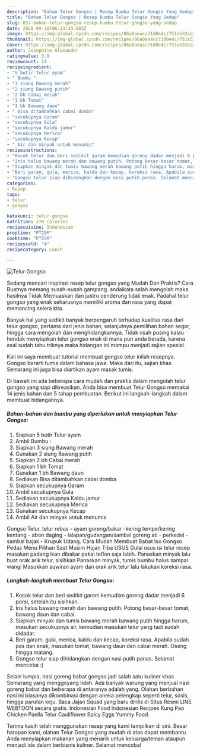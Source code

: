 ```yaml
---
description: "Bahan Telur Gongso | Resep Bumbu Telur Gongso Yang Sedap"
title: "Bahan Telur Gongso | Resep Bumbu Telur Gongso Yang Sedap"
slug: 857-bahan-telur-gongso-resep-bumbu-telur-gongso-yang-sedap
date: 2020-09-18T06:13:33.683Z
image: https://img-global.cpcdn.com/recipes/86a0aeacc71d0e4c/751x532cq70/telur-gongso-foto-resep-utama.jpg
thumbnail: https://img-global.cpcdn.com/recipes/86a0aeacc71d0e4c/751x532cq70/telur-gongso-foto-resep-utama.jpg
cover: https://img-global.cpcdn.com/recipes/86a0aeacc71d0e4c/751x532cq70/telur-gongso-foto-resep-utama.jpg
author: Josephine Alexander
ratingvalue: 3.9
reviewcount: 11
recipeingredient:
- "5 butir Telur ayam"
- " Bumbu "
- "3 siung Bawang merah"
- "2 siung Bawang putih"
- "2 bh Cabai merah"
- "1 bh Tomat"
- "1 bh Bawang daun"
- " Bisa ditambahkan cabai domba"
- "secukupnya Garam"
- "secukupnya Gula"
- "secukupnya Kaldu jamur"
- "secukupnya Merica"
- "secukupnya Kecap"
- " Air dan minyak untuk menumis"
recipeinstructions:
- "Kocok telur dan beri sedikit garam kemudian goreng dadar menjadi 6 porsi, setelah itu sisihkan."
- "Iris halus bawang merah dan bawang putih. Potong besar-besar tomat, bawang daun dan cabai."
- "Siapkan minyak dan tumis bawang merah bawang putih hingga harum, masukan secukupnya air, kemudian masukan telur yang tadi sudah didadar."
- "Beri garam, gula, merica, kaldu dan kecap, koreksi rasa. Apabila sudah pas dan enak, masukan tomat, bawang daun dan cabai merah. Oseng hingga matang."
- "Gongso telur siap dihidangkan dengan nasi putih panas. Selamat mencoba :)"
categories:
- Resep
tags:
- telur
- gongso

katakunci: telur gongso 
nutrition: 270 calories
recipecuisine: Indonesian
preptime: "PT15M"
cooktime: "PT55M"
recipeyield: "4"
recipecategory: Lunch

---
```



![Telur Gongso](https://img-global.cpcdn.com/recipes/86a0aeacc71d0e4c/751x532cq70/telur-gongso-foto-resep-utama.jpg)

Sedang mencari inspirasi resep telur gongso yang Mudah Dan Praktis? Cara Buatnya memang susah-susah gampang. andaikata salah mengolah maka hasilnya Tidak Memuaskan dan justru cenderung tidak enak. Padahal telur gongso yang enak seharusnya memiliki aroma dan rasa yang dapat memancing selera kita.

Banyak hal yang sedikit banyak berpengaruh terhadap kualitas rasa dari telur gongso, pertama dari jenis bahan, selanjutnya pemilihan bahan segar, hingga cara mengolah dan menghidangkannya. Tidak usah pusing kalau hendak menyiapkan telur gongso enak di mana pun anda berada, karena asal sudah tahu triknya maka hidangan ini mampu menjadi sajian spesial.

Kali ini saya membuat tutorial membuat gongso telur inilah resepnya. Gongso berarti tumis dalam bahasa jawa. Maka dari itu, sajian khas Semarang ini juga bisa diartikan ayam masak tumis.


Di bawah ini ada beberapa cara mudah dan praktis dalam mengolah telur gongso yang siap dikreasikan. Anda bisa membuat Telur Gongso memakai 14 jenis bahan dan 5 tahap pembuatan. Berikut ini langkah-langkah dalam membuat hidangannya.

<!--inarticleads1-->

##### Bahan-bahan dan bumbu yang diperlukan untuk menyiapkan Telur Gongso:

1. Siapkan 5 butir Telur ayam
1. Ambil  Bumbu :
1. Siapkan 3 siung Bawang merah
1. Gunakan 2 siung Bawang putih
1. Siapkan 2 bh Cabai merah
1. Siapkan 1 bh Tomat
1. Gunakan 1 bh Bawang daun
1. Sediakan  Bisa ditambahkan cabai domba
1. Siapkan secukupnya Garam
1. Ambil secukupnya Gula
1. Sediakan secukupnya Kaldu jamur
1. Sediakan secukupnya Merica
1. Gunakan secukupnya Kecap
1. Ambil  Air dan minyak untuk menumis


Gongso Telur. telur rebus - ayam goreng/bakar -kering tempe/kering kentang - abon daging - lalapan/gudangan/sambal goreng ati - perkedel - sambal bajak - Krupuk Udang. Cara Mudah Membuat Babat Iso Gongso Pedas Menu Pilihan Saat Musim Hujan Tiba USUS Gulai usus isi telur resep masakan padang ikan dibakar pakai teflon saja lebih. Panaskan minyak lalu buat orak arik telur, sisihkan Panaskan minyak, tumis bumbu halus sampai wangi Masukkan suwiran ayam dan orak arik telur lalu lakukan koreksi rasa. 

<!--inarticleads2-->

##### Langkah-langkah membuat Telur Gongso:

1. Kocok telur dan beri sedikit garam kemudian goreng dadar menjadi 6 porsi, setelah itu sisihkan.
1. Iris halus bawang merah dan bawang putih. Potong besar-besar tomat, bawang daun dan cabai.
1. Siapkan minyak dan tumis bawang merah bawang putih hingga harum, masukan secukupnya air, kemudian masukan telur yang tadi sudah didadar.
1. Beri garam, gula, merica, kaldu dan kecap, koreksi rasa. Apabila sudah pas dan enak, masukan tomat, bawang daun dan cabai merah. Oseng hingga matang.
1. Gongso telur siap dihidangkan dengan nasi putih panas. Selamat mencoba :)


Selain lumpia, nasi goreng babat gongso jadi salah satu kuliner khas Semarang yang menggoyang lidah. Ada banyak warung yang menjual nasi goreng babat dan beberapa di antaranya adalah yang. Olahan berbahan nasi ini biasanya dikombinasi dengan aneka pelengkap seperti telur, sosis, hingga parutan keju. Baca Jajan Squad yang baru dirilis di Situs Resmi LINE WEBTOON secara gratis. Indonesian Food Indonesian Recipes Kung Pao Chicken Paella Telur Cauliflower Spicy Eggs Yummy Food. 

Terima kasih telah menggunakan resep yang kami tampilkan di sini. Besar harapan kami, olahan Telur Gongso yang mudah di atas dapat membantu Anda menyiapkan makanan yang menarik untuk keluarga/teman ataupun menjadi ide dalam berbisnis kuliner. Selamat mencoba!

